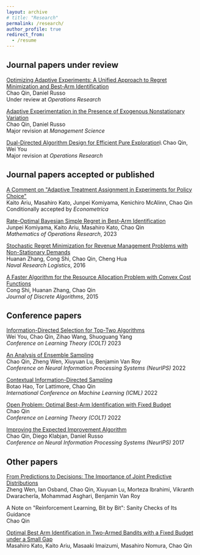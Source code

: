 ```yaml
---
layout: archive
# title: "Research"
permalink: /research/
author_profile: true
redirect_from:
  - /resume
---
```


<!-- {% if site.author.googlescholar %}
  <div class="wordwrap">You can also find my articles on <a href="{{site.author.googlescholar}}">my Google Scholar profile</a>.</div>
{% endif %}

{% include base_path %} -->



Journal papers under review
-----

[Optimizing Adaptive Experiments: A Unified Approach to Regret Minimization and Best-Arm Identification](https://arxiv.org/abs/2402.10592)\
Chao Qin, Daniel Russo\
Under review at *Operations Research*

[Adaptive Experimentation in the Presence of Exogenous Nonstationary Variation](https://arxiv.org/abs/2202.09036)  
Chao Qin, Daniel Russo\
Major revision at *Management Science*

[Dual-Directed Algorithm Design for Efficient Pure Exploration](https://arxiv.org/abs/2310.19319)\\
Chao Qin, Wei You\
Major revision at *Operations Research*



Journal papers accepted or published
-----
[A Comment on "Adaptive Treatment Assignment in Experiments for Policy Choice"](https://arxiv.org/abs/2109.08229)\
Kaito Ariu, Masahiro Kato, Junpei Komiyama, Kenichiro McAlinn, Chao Qin\
Conditionally accepted by *Econometrica*

[Rate-Optimal Bayesian Simple Regret in Best-Arm Identification](https://pubsonline.informs.org/doi/10.1287/moor.2022.0011)\
Junpei Komiyama, Kaito Ariu, Masahiro Kato, Chao Qin\
*Mathematics of Operations Research*, 2023

[Stochastic Regret Minimization for Revenue Management Problems with Non-Stationary Demands](https://onlinelibrary.wiley.com/doi/10.1002/nav.21704)\
Huanan Zhang, Cong Shi, Chao Qin, Cheng Hua\
*Naval Research Logistics*, 2016

[A Faster Algorithm for the Resource Allocation Problem with Convex Cost Functions](https://www.sciencedirect.com/science/article/pii/S1570866715000830)\
Cong Shi, Huanan Zhang, Chao Qin\
*Journal of Discrete Algorithms*, 2015

Conference papers
-----
[Information-Directed Selection for Top-Two Algorithms](https://proceedings.mlr.press/v195/you23a.html)\
Wei You, Chao Qin, Zihao Wang, Shuoguang Yang\
*Conference on Learning Theory (COLT)* 2023

[An Analysis of Ensemble Sampling](https://proceedings.neurips.cc/paper_files/paper/2022/hash/874f5e53d7ce44f65fbf27a7b9406983-Abstract-Conference.html)\
Chao Qin, Zheng Wen, Xiuyuan Lu, Benjamin Van Roy\
*Conference on Neural Information Processing Systems (NeurIPS)* 2022

[Contextual Information-Directed Sampling](https://proceedings.mlr.press/v162/hao22b.html)\
Botao Hao, Tor Lattimore, Chao Qin\
*International Conference on Machine Learning (ICML)* 2022

[Open Problem: Optimal Best-Arm Identification with Fixed Budget](https://proceedings.mlr.press/v178/open-problem-qin22a.html)\
Chao Qin\
*Conference on Learning Theory (COLT)* 2022

[Improving the Expected Improvement Algorithm](https://papers.nips.cc/paper_files/paper/2017/hash/b19aa25ff58940d974234b48391b9549-Abstract.html)\
Chao Qin, Diego Klabjan, Daniel Russo\
*Conference on Neural Information Processing Systems (NeurIPS)* 2017


Other papers
-----
[From Predictions to Decisions: The Importance of Joint Predictive Distributions](https://arxiv.org/abs/2107.09224)\
Zheng Wen, Ian Osband, Chao Qin, Xiuyuan Lu, Morteza Ibrahimi, Vikranth Dwaracherla, Mohammad Asghari, Benjamin Van Roy

A Note on "Reinforcement Learning, Bit by Bit": Sanity Checks of Its Guidance\
Chao Qin

[Optimal Best Arm Identification in Two-Armed Bandits with a Fixed Budget under a Small Gap](https://arxiv.org/abs/2201.04469)\
Masahiro Kato, Kaito Ariu, Masaaki Imaizumi, Masahiro Nomura, Chao Qin

